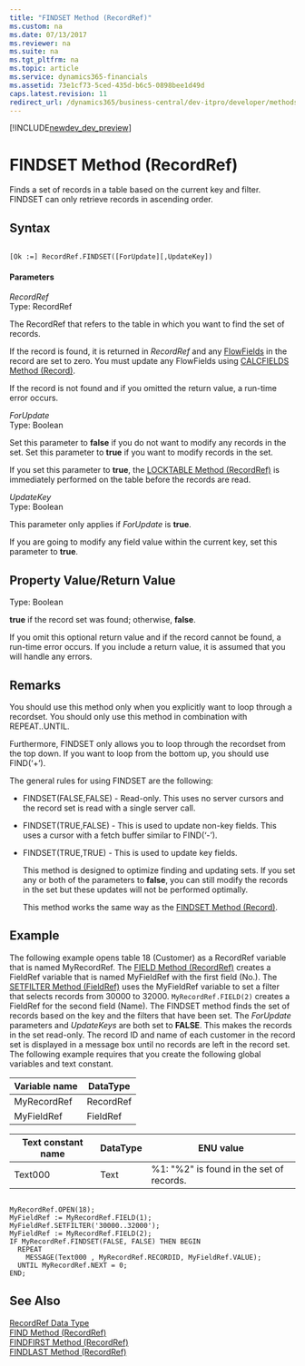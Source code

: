 ```yaml
---
title: "FINDSET Method (RecordRef)"
ms.custom: na
ms.date: 07/13/2017
ms.reviewer: na
ms.suite: na
ms.tgt_pltfrm: na
ms.topic: article
ms.service: dynamics365-financials
ms.assetid: 73e1cf73-5ced-435d-b6c5-0898bee1d49d
caps.latest.revision: 11
redirect_url: /dynamics365/business-central/dev-itpro/developer/methods/devenv-al-method-reference
---
```


[!INCLUDE[newdev_dev_preview](../includes/newdev_dev_preview.md)]

# FINDSET Method (RecordRef)
Finds a set of records in a table based on the current key and filter. FINDSET can only retrieve records in ascending order.  
  
## Syntax  
  
```  
  
[Ok :=] RecordRef.FINDSET([ForUpdate][,UpdateKey])  
```  
  
#### Parameters  
 *RecordRef*  
 Type: RecordRef  
  
 The RecordRef that refers to the table in which you want to find the set of records.  
  
 If the record is found, it is returned in *RecordRef* and any [FlowFields](../devenv-flowfields.md) in the record are set to zero. You must update any FlowFields using [CALCFIELDS Method \(Record\)](devenv-CALCFIELDS-Method-Record.md).  
  
 If the record is not found and if you omitted the return value, a run-time error occurs.  
  
 *ForUpdate*  
 Type: Boolean  
  
 Set this parameter to **false** if you do not want to modify any records in the set. Set this parameter to **true** if you want to modify records in the set.  
  
 If you set this parameter to **true**, the [LOCKTABLE Method \(RecordRef\)](devenv-LOCKTABLE-Method-RecordRef.md) is immediately performed on the table before the records are read.  
  
 *UpdateKey*  
 Type: Boolean  
  
 This parameter only applies if *ForUpdate* is **true**.  
  
 If you are going to modify any field value within the current key, set this parameter to **true**.  
  
## Property Value/Return Value  
 Type: Boolean  
  
 **true** if the record set was found; otherwise, **false**.  
  
 If you omit this optional return value and if the record cannot be found, a run-time error occurs. If you include a return value, it is assumed that you will handle any errors.  
  
## Remarks  
 You should use this method only when you explicitly want to loop through a recordset. You should only use this method in combination with REPEAT..UNTIL.  
  
 Furthermore, FINDSET only allows you to loop through the recordset from the top down. If you want to loop from the bottom up, you should use FIND\(‘+’\).  
  
 The general rules for using FINDSET are the following:  
  
- FINDSET\(FALSE,FALSE\) - Read-only. This uses no server cursors and the record set is read with a single server call.  
  
- FINDSET\(TRUE,FALSE\) - This is used to update non-key fields. This uses a cursor with a fetch buffer similar to FIND\(‘-’\).  
  
- FINDSET\(TRUE,TRUE\) - This is used to update key fields.  
  
  This method is designed to optimize finding and updating sets. If you set any or both of the parameters to **false**, you can still modify the records in the set but these updates will not be performed optimally.  
  
  This method works the same way as the [FINDSET Method \(Record\)](devenv-FINDSET-Method-Record.md).  
  
## Example  
 The following example opens table 18 \(Customer\) as a RecordRef variable that is named MyRecordRef. The [FIELD Method \(RecordRef\)](devenv-FIELD-Method-RecordRef.md) creates a FieldRef variable that is named MyFieldRef with the first field \(No.\). The [SETFILTER Method \(FieldRef\)](devenv-SETFILTER-Method-FieldRef.md) uses the MyFieldRef variable to set a filter that selects records from 30000 to 32000. `MyRecordRef.FIELD(2)` creates a FieldRef for the second field \(Name\). The FINDSET method finds the set of records based on the key and the filters that have been set. The *ForUpdate* parameters and *UpdateKeys* are both set to **FALSE**. This makes the records in the set read-only. The record ID and name of each customer in the record set is displayed in a message box until no records are left in the record set. The following example requires that you create the following global variables and text constant.  
  
|Variable name|DataType|  
|-------------------|--------------|  
|MyRecordRef|RecordRef|  
|MyFieldRef|FieldRef|  
  
|Text constant name|DataType|ENU value|  
|------------------------|--------------|---------------|  
|Text000|Text|%1: "%2" is found in the set of records.|  
  
```  
  
MyRecordRef.OPEN(18);  
MyFieldRef := MyRecordRef.FIELD(1);  
MyFieldRef.SETFILTER('30000..32000');  
MyFieldRef := MyRecordRef.FIELD(2);  
IF MyRecordRef.FINDSET(FALSE, FALSE) THEN BEGIN  
  REPEAT  
    MESSAGE(Text000 , MyRecordRef.RECORDID, MyFieldRef.VALUE);  
  UNTIL MyRecordRef.NEXT = 0;  
END;  
```  
  
## See Also  
 [RecordRef Data Type](../datatypes/devenv-RecordRef-Data-Type.md)   
 [FIND Method \(RecordRef\)](devenv-FIND-Method-RecordRef.md)   
 [FINDFIRST Method \(RecordRef\)](devenv-FINDFIRST-Method-RecordRef.md)   
 [FINDLAST Method \(RecordRef\)](devenv-FINDLAST-Method-RecordRef.md)